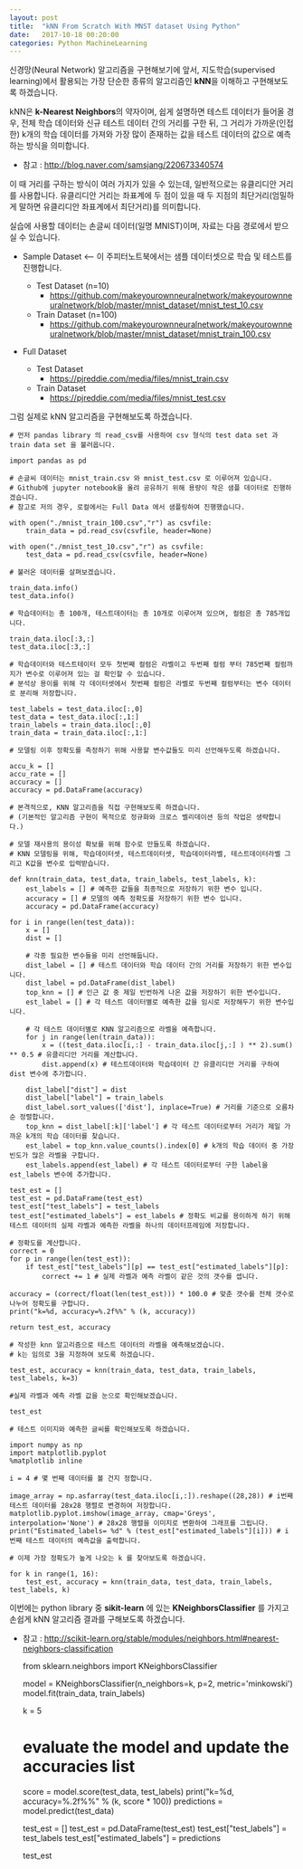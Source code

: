 ```yaml
---
layout: post
title:  "kNN From Scratch With MNST dataset Using Python"
date:   2017-10-18 00:20:00
categories: Python MachineLearning
---
```


신경망(Neural Network) 알고리즘을 구현해보기에 앞서, 지도학습(supervised learning)에서 활용되는 가장 단순한 종류의 알고리즘인 **kNN**을 이해하고 구현해보도록 하겠습니다.

kNN은 **k-Nearest Neighbors**의 약자이며, 쉽게 설명하면 테스트 데이터가 들어올 경우, 전체 학습 데이터와 신규 테스트 데이터 간의 거리를 구한 뒤, 그 거리가 가까운(인접한) k개의 학습 데이터를 가져와 가장 많이 존재하는 값을 테스트 데이터의 값으로 예측하는 방식을 의미합니다.

- 참고 : http://blog.naver.com/samsjang/220673340574 

이 때 거리를 구하는 방식이 여러 가지가 있을 수 있는데, 일반적으로는 유클리디안 거리를 사용합니다. 유클리디안 거리는 좌표계에 두 점이 있을 때 두 지점의 최단거리(엄밀하게 말하면 유클리디안 좌표계에서 최단거리)를 의미합니다.

실습에 사용할 데이터는 손글씨 데이터(일명 MNIST)이며, 자료는 다음 경로에서 받으실 수 있습니다.

- Sample Dataset <-- 이 주피터노트북에서는 샘플 데이터셋으로 학습 및 테스트를 진행합니다.
    - Test Dataset (n=10)
        - https://github.com/makeyourownneuralnetwork/makeyourownneuralnetwork/blob/master/mnist_dataset/mnist_test_10.csv
    - Train Dataset (n=100)
        - https://github.com/makeyourownneuralnetwork/makeyourownneuralnetwork/blob/master/mnist_dataset/mnist_train_100.csv

- Full Dataset
    - Test Dataset
        - https://pjreddie.com/media/files/mnist_train.csv
    - Train Dataset 
        - https://pjreddie.com/media/files/mnist_test.csv

그럼 실제로 kNN 알고리즘을 구현해보도록 하겠습니다.


	# 먼저 pandas library 의 read_csv를 사용하여 csv 형식의 test data set 과 train data set 을 불러옵니다.

	import pandas as pd

	# 손글씨 데이터는 mnist_train.csv 와 mnist_test.csv 로 이루어져 있습니다.
	# Github에 jupyter notebook을 올려 공유하기 위해 용량이 작은 샘플 데이터로 진행하겠습니다.
	# 참고로 저의 경우, 로컬에서는 Full Data 에서 샘플링하여 진행했습니다.

	with open("./mnist_train_100.csv","r") as csvfile:
	    train_data = pd.read_csv(csvfile, header=None)
	    
	with open("./mnist_test_10.csv","r") as csvfile:
	    test_data = pd.read_csv(csvfile, header=None)

	# 불러온 데이터를 살펴보겠습니다.

	train_data.info()
	test_data.info()

	# 학습데이터는 총 100개, 테스트데이터는 총 10개로 이루어져 있으며, 컬럼은 총 785개입니다.

	train_data.iloc[:3,:]
	test_data.iloc[:3,:]

	# 학습데이터와 테스트테이터 모두 첫번째 컬럼은 라벨이고 두번째 컬럼 부터 785번째 컬럼까지가 변수로 이루어져 있는 걸 확인할 수 있습니다.
	# 분석상 용이를 위해 각 데이터셋에서 첫번째 컬럼은 라벨로 두번째 컬럼부터는 변수 데이터로 분리해 저장합니다.

	test_labels = test_data.iloc[:,0]
	test_data = test_data.iloc[:,1:]
	train_labels = train_data.iloc[:,0]
	train_data = train_data.iloc[:,1:]

	# 모델링 이후 정확도를 측정하기 위해 사용할 변수값들도 미리 선언해두도록 하겠습니다.

	accu_k = []
	accu_rate = []
	accuracy = []
	accuracy = pd.DataFrame(accuracy)

	# 본격적으로, KNN 알고리즘을 직접 구현해보도록 하겠습니다.
	# (기본적인 알고리즘 구현이 목적으로 정규화와 크로스 벨리데이션 등의 작업은 생략합니다.)

	# 모델 재사용의 용이성 확보를 위해 함수로 만들도록 하겠습니다.
	# KNN 모델링을 위해, 학습데이터셋, 테스트데이터셋, 학습데이터라벨, 테스트데이터라벨 그리고 K값을 변수로 입력받습니다.

	def knn(train_data, test_data, train_labels, test_labels, k):
	    est_labels = [] # 예측한 값들을 최종적으로 저장하기 위한 변수 입니다.
	    accuracy = [] # 모델의 예측 정확도를 저장하기 위한 변수 입니다.
	    accuracy = pd.DataFrame(accuracy)
    
    for i in range(len(test_data)):
        x = []
        dist = []
        
        # 각종 필요한 변수들을 미리 선언해둡니다.
        dist_label = [] # 테스트 데이터와 학습 데이터 간의 거리를 저장하기 위한 변수입니다.
        dist_label = pd.DataFrame(dist_label)
        top_knn = [] # 인근 값 중 제일 빈번하게 나온 값을 저장하기 위한 변수입니다.
        est_label = [] # 각 테스트 데이터별로 예측한 값을 임시로 저장해두기 위한 변수입니다.
        
        # 각 테스트 데이터별로 KNN 알고리즘으로 라벨을 예측합니다.
        for j in range(len(train_data)):
            x = ((test_data.iloc[i,:] - train_data.iloc[j,:] ) ** 2).sum() ** 0.5 # 유클리디안 거리를 계산합니다.
            dist.append(x) # 테스트데이터와 학습데이터 간 유클리디안 거리를 구하여 dist 변수에 추가합니다.
            
        dist_label["dist"] = dist
        dist_label["label"] = train_labels
        dist_label.sort_values(['dist'], inplace=True) # 거리를 기준으로 오름차순 정렬합니다.
        top_knn = dist_label[:k]['label'] # 각 테스트 데이터로부터 거리가 제일 가까운 k개의 학습 데이터를 찾습니다.
        est_label = top_knn.value_counts().index[0] # k개의 학습 데이터 중 가장 빈도가 많은 라벨을 구합니다.
        est_labels.append(est_label) # 각 테스트 데이터로부터 구한 label을 est_labels 변수에 추가합니다.
    
    test_est = []
    test_est = pd.DataFrame(test_est)
    test_est["test_labels"] = test_labels
    test_est["estimated_labels"] = est_labels # 정확도 비교를 용이하게 하기 위해 테스트 데이터의 실제 라벨과 예측한 라벨을 하나의 데이터프레임에 저장합니다.
    
    # 정확도를 계산합니다.
    correct = 0
    for p in range(len(test_est)):
        if test_est["test_labels"][p] == test_est["estimated_labels"][p]:
            correct += 1 # 실제 라벨과 예측 라벨이 같은 것의 갯수를 셉니다.
            
    accuracy = (correct/float(len(test_est))) * 100.0 # 맞춘 갯수를 전체 갯수로 나누어 정확도를 구합니다.      
    print("k=%d, accuracy=%.2f%%" % (k, accuracy))       
    
    return test_est, accuracy

    # 작성한 knn 알고리즘으로 테스트 데이터의 라벨을 예측해보겠습니다.
	# k는 임의로 3을 지정하여 보도록 하겠습니다.

	test_est, accuracy = knn(train_data, test_data, train_labels, test_labels, k=3)

	#실제 라벨과 예측 라벨 값을 눈으로 확인해보겠습니다.

	test_est

	# 테스트 이미지와 예측한 글씨를 확인해보도록 하겠습니다.

	import numpy as np
	import matplotlib.pyplot
	%matplotlib inline

	i = 4 # 몇 번째 데이터를 볼 건지 정합니다. 

	image_array = np.asfarray(test_data.iloc[i,:]).reshape((28,28)) # i번째 테스트 데이터를 28x28 행렬로 변경하여 저장합니다.
	matplotlib.pyplot.imshow(image_array, cmap='Greys', interpolation='None') # 28x28 행렬을 이미지로 변환하여 그래프를 그립니다. 
	print("Estimated_labels= %d" % (test_est["estimated_labels"][i])) # i번째 테스트 데이터의 예측값을 출력합니다.

	# 이제 가장 정확도가 높게 나오는 k 를 찾아보도록 하겠습니다.

	for k in range(1, 16): 
	    test_est, accuracy = knn(train_data, test_data, train_labels, test_labels, k)


이번에는 python library 중 **sikit-learn** 에 있는 **KNeighborsClassifier** 를 가지고 손쉽게 kNN 알고리즘 결과를 구해보도록 하겠습니다.

- 참고 : http://scikit-learn.org/stable/modules/neighbors.html#nearest-neighbors-classification


	from sklearn.neighbors import KNeighborsClassifier

	model = KNeighborsClassifier(n_neighbors=k, p=2, metric='minkowski')
	model.fit(train_data, train_labels)

	k = 5

	# evaluate the model and update the accuracies list
	score = model.score(test_data, test_labels)
	print("k=%d, accuracy=%.2f%%" % (k, score * 100))
	predictions = model.predict(test_data)

	test_est = []
	test_est = pd.DataFrame(test_est)
	test_est["test_labels"] = test_labels
	test_est["estimated_labels"] = predictions

	test_est

